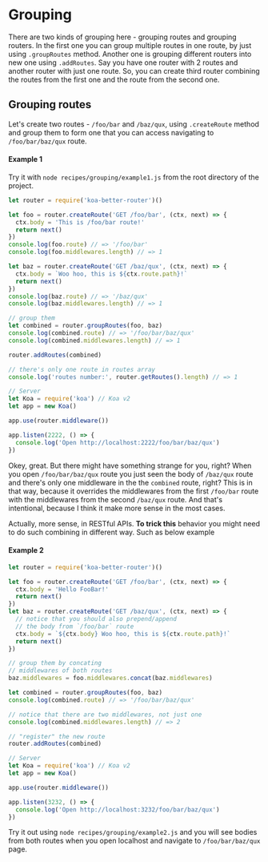 # Grouping

There are two kinds of grouping here - grouping routes and grouping routers. In the first one you can group multiple routes in one route, by just using `.groupRoutes` method. Another one is grouping different routers into new one using `.addRoutes`. Say you have one router with 2 routes and another router with just one route. So, you can create third router combining the routes from the first one and the route from the second one.

## Grouping routes

Let's create two routes - `/foo/bar` and `/baz/qux`, using `.createRoute` method and group them to form one that you can access navigating to `/foo/bar/baz/qux` route.

#### Example 1

Try it with `node recipes/grouping/example1.js` from the root directory of the project.

```js
let router = require('koa-better-router')()

let foo = router.createRoute('GET /foo/bar', (ctx, next) => {
  ctx.body = 'This is /foo/bar route!'
  return next()
})
console.log(foo.route) // => '/foo/bar'
console.log(foo.middlewares.length) // => 1

let baz = router.createRoute('GET /baz/qux', (ctx, next) => {
  ctx.body = `Woo hoo, this is ${ctx.route.path}!`
  return next()
})
console.log(baz.route) // => '/baz/qux'
console.log(baz.middlewares.length) // => 1

// group them
let combined = router.groupRoutes(foo, baz)
console.log(combined.route) // => '/foo/bar/baz/qux'
console.log(combined.middlewares.length) // => 1

router.addRoutes(combined)

// there's only one route in routes array
console.log('routes number:', router.getRoutes().length) // => 1

// Server
let Koa = require('koa') // Koa v2
let app = new Koa()

app.use(router.middleware())

app.listen(2222, () => {
  console.log('Open http://localhost:2222/foo/bar/baz/qux')
})
```

Okey, great. But there might have something strange for you, right? When you open `/foo/bar/baz/qux` route you just seen the body of `/baz/qux` route and there's only one middleware in the the `combined` route, right? This is in that way, because it overrides the middlewares from the first `/foo/bar` route with the middlewares from the second `/baz/qux` route. And that's intentional, because I think it make more sense in the most cases.

Actually, more sense, in RESTful APIs. **To trick this** behavior you might need to do such combining in different way. Such as below example

#### Example 2

```js
let router = require('koa-better-router')()

let foo = router.createRoute('GET /foo/bar', (ctx, next) => {
  ctx.body = 'Hello FooBar!'
  return next()
})
let baz = router.createRoute('GET /baz/qux', (ctx, next) => {
  // notice that you should also prepend/append
  // the body from `/foo/bar` route
  ctx.body = `${ctx.body} Woo hoo, this is ${ctx.route.path}!`
  return next()
})

// group them by concating
// middlewares of both routes
baz.middlewares = foo.middlewares.concat(baz.middlewares)

let combined = router.groupRoutes(foo, baz)
console.log(combined.route) // => '/foo/bar/baz/qux'

// notice that there are two middlewares, not just one
console.log(combined.middlewares.length) // => 2

// "register" the new route
router.addRoutes(combined)

// Server
let Koa = require('koa') // Koa v2
let app = new Koa()

app.use(router.middleware())

app.listen(3232, () => {
  console.log('Open http://localhost:3232/foo/bar/baz/qux')
})
```

Try it out using `node recipes/grouping/example2.js` and you will see bodies from both routes when you open localhost and navigate to `/foo/bar/baz/qux` page. 